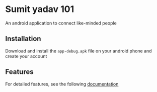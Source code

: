 # Sumit yadav 101

An android application to connect like-minded people
## Installation
Download and install the `app-debug.apk` file on your android phone and create your account
## Features
For detailed features, see the following [documentation](https://docs.google.com/document/d/1p9FsoKmDI1Fe0man2n9LY50lk_snCbKWd45zQzI1Zh0/edit#heading=h.w8jh8fdnutcg) 
